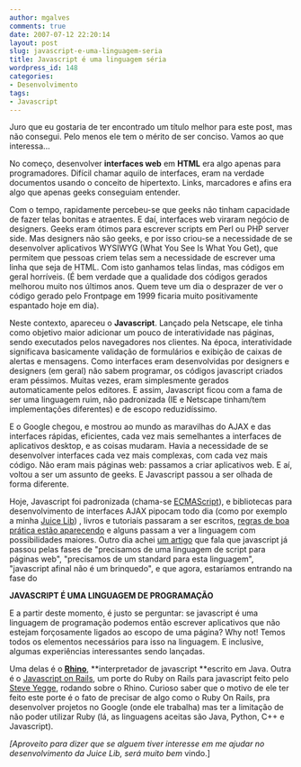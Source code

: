 ```yaml
---
author: mgalves
comments: true
date: 2007-07-12 22:20:14
layout: post
slug: javascript-e-uma-linguagem-seria
title: Javascript é uma linguagem séria
wordpress_id: 148
categories:
- Desenvolvimento
tags:
- Javascript
---
```


Juro que eu gostaria de ter encontrado um título melhor para este post, mas não consegui. Pelo menos ele tem o mérito de ser conciso.  Vamos ao que interessa...

No começo, desenvolver **interfaces web** em **HTML** era algo apenas para programadores. Difícil chamar aquilo de interfaces, eram na verdade documentos usando o conceito de hipertexto. Links, marcadores e afins era algo que apenas geeks conseguiam entender.

Com o tempo, rapidamente percebeu-se que geeks não tinham capacidade de fazer telas bonitas e atraentes. E daí, interfaces web viraram negócio de designers. Geeks eram ótimos para escrever scripts em Perl ou PHP server side. Mas designers não são geeks, e por isso criou-se a necessidade de se desenvolver aplicativos WYSIWYG (What You See Is What You Get), que permitem que pessoas criem telas sem a necessidade de escrever uma linha que seja de HTML. Com isto ganhamos telas lindas, mas códigos em geral horríveis.  (É bem verdade que a qualidade dos códigos gerados melhorou muito nos últimos anos. Quem teve um dia o desprazer de ver o código gerado pelo Frontpage em 1999 ficaria muito positivamente espantado hoje em dia).

Neste contexto, apareceu o **Javascript**. Lançado pela Netscape, ele tinha como objetivo maior adicionar um pouco de interatividade nas páginas, sendo executados pelos navegadores nos clientes. Na época, interatividade significava basicamente validação de formulários e exibição de caixas de alertas e mensagens. Como interfaces eram desenvolvidas por designers e designers (em geral) não sabem programar, os códigos javascript criados eram péssimos. Muitas vezes, eram simplesmente gerados automaticamente pelos editores. E assim, Javascript ficou com a fama de ser uma linguagem ruim, não padronizada (IE e Netscape tinham/tem implementações diferentes) e de escopo reduzidíssimo.

E o Google chegou, e mostrou ao mundo as maravilhas do AJAX e das interfaces rápidas, eficientes, cada vez mais semelhantes a interfaces de aplicativos desktop, e as coisas mudaram. Havia a necessidade de se desenvolver interfaces cada vez mais complexas, com cada vez mais código. Não eram mais páginas web: passamos a criar aplicativos web. E aí, voltou a ser um assunto de geeks. E Javascript passou a ser olhada de forma diferente.

Hoje, Javascript foi padronizada (chama-se [ECMAScript](http://www.ecma-international.org/publications/standards/Ecma-262.htm)), e bibliotecas para desenvolvimento de interfaces AJAX pipocam todo dia (como por exemplo a minha [Juice Lib](http://code.google.com/p/juicelib)) , livros e tutoriais passaram a ser escritos, [regras de boa prática estão aparecendo](http://en.wikipedia.org/wiki/Unobtrusive_JavaScript) e alguns passam a ver a linguagem com possibilidades maiores. Outro dia achei [um artigo](http://ajaxian.com/archives/javascript-as-a-language) que fala que javascript já passou pelas fases de "precisamos de uma linguagem de script para páginas web", "precisamos de um standard para esta linguagem",  "javascript afinal não é um brinquedo", e que agora, estaríamos entrando na fase do


**JAVASCRIPT É UMA LINGUAGEM DE PROGRAMAÇÃO**




E a partir deste momento, é justo se perguntar: se javascript é uma linguagem de programação podemos então escrever aplicativos que não estejam forçosamente ligados ao escopo de uma página? Why not! Temos todos os elementos necessários para isso na linguagem. E inclusive, algumas experiências interessantes sendo lançadas.




Uma delas é o **[Rhino](http://www.mozilla.org/rhino/)**, **interpretador de javascript **escrito em Java. Outra é o [Javascript on Rails](http://www.iunknown.com/2007/06/steve-yegge-por.html), um porte do Ruby on Rails para javascript feito pelo [Steve Yegge](http://steve-yegge.blogspot.com/), rodando sobre o Rhino.  Curioso saber que o motivo de ele ter feito este porte é o fato de precisar de algo como o Ruby On Rails, pra desenvolver projetos no Google (onde ele trabalha) mas ter a limitação de não poder utilizar Ruby (lá, as linguagens aceitas são Java, Python, C++ e Javascript).




_[Aproveito para dizer que se alguem tiver interesse em me ajudar no desenvolvimento da Juice Lib, será muito bem_ vindo.]



